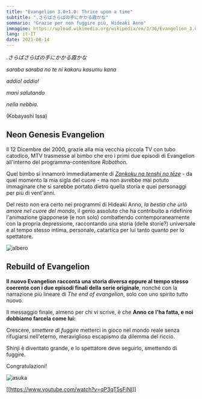 ```yaml
---
title: "Evangelion 3.0+1.0: Thrice upon a time"
subtitle: ".さらばさらばの手にかかる霞かな"
sommario: "Grazie per non fuggire più, Hideaki Anno"
immagine: https://upload.wikimedia.org/wikipedia/en/3/36/Evangelion_3.0%2B1.0_Poster.png
lang: it-IT
date: 2021-08-14
---
```


_.さらばさらばの手にかかる霞かな_

_saraba saraba no te ni kakaru kasumu kana_

_addio! addio!_

_mani salutando_

_nella nebbia._

(Kobayashi Issa)

## Neon Genesis Evangelion

Il 12 Dicembre del 2000, grazie alla mia vecchia piccola TV con tubo catodico, MTV trasmesse al bimbo che ero i primi due episodi di Evangelion all'interno del programma-contenitore _Robothon_.

Quel bimbo si innamorò immediatamente di [_Zankoku na tenshi no tēze_](https://www.youtube.com/watch?v=nU21rCWkuJw) - da quel momento la mia sigla del cuore - ma non avrebbe mai potuto immaginare che si sarebbe portato dietro quella storia e quei personaggi per più di vent'anni. 

Del resto non era certo nei programmi di Hideaki Anno, _la bestia che urlò amore nel cuore del mondo_, il genio assoluto che ha contribuito a ridefinire l'animazione giapponese (e non solo) combattendo contemporaneamente con la propria depressione, raccontando una storia (delle storie?) universale e al tempo stesso intima, personale, catartica per lui tanto quanto per lo spettatore.

![albero](https://upload.wikimedia.org/wikipedia/commons/e/e2/Tree_of_Life_Fludd.jpg)

## Rebuild of Evangelion

**Il nuovo Evangelion racconta una storia diversa eppure al tempo stesso coerente con i due episodi finali della serie originale**, nonché con la narrazione più lineare di _The end of evangelion_, solo con uno spirito tutto nuovo.

Il messaggio finale, almeno per chi vi scrive, è che **Anno ce l'ha fatta, e noi dobbiamo farcela come lui:**

Crescere, _smettere di fuggire_ metterci in gioco nel mondo reale senza rifugiarsi nell'eterno, meraviglioso escapismo da dilemma del riccio.

Shinji è diventato grande, e lo spettatore deve seguirlo, smettendo di fuggire.

Congratulazioni!


![asuka](https://images-na.ssl-images-amazon.com/images/I/51WPYEVGMRL.jpg)

[[https://www.youtube.com/watch?v=qP3qT5sFjNI]]